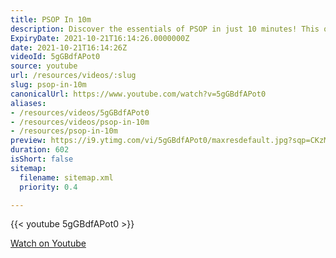 ```yaml
---
title: PSOP In 10m
description: Discover the essentials of PSOP in just 10 minutes! This quick guide breaks down key concepts and insights for a clear understanding.
ExpiryDate: 2021-10-21T16:14:26.0000000Z
date: 2021-10-21T16:14:26Z
videoId: 5gGBdfAPot0
source: youtube
url: /resources/videos/:slug
slug: psop-in-10m
canonicalUrl: https://www.youtube.com/watch?v=5gGBdfAPot0
aliases:
- /resources/videos/5gGBdfAPot0
- /resources/videos/psop-in-10m
- /resources/psop-in-10m
preview: https://i9.ytimg.com/vi/5gGBdfAPot0/maxresdefault.jpg?sqp=CKzMp7oG&rs=AOn4CLBPLjLr5QHuydXM_TOvhF7Pa9NBhQ
duration: 602
isShort: false
sitemap:
  filename: sitemap.xml
  priority: 0.4

---
```

{{< youtube 5gGBdfAPot0 >}} 
  
 [Watch on Youtube](https://www.youtube.com/watch?v=5gGBdfAPot0)

